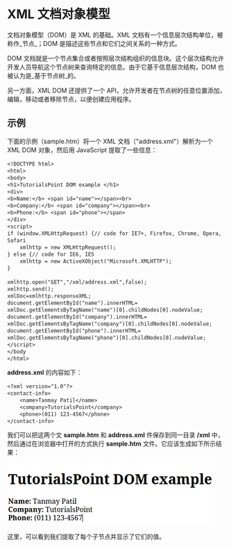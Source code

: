 # XML 文档对象模型

文档对象模型（DOM）是 XML 的基础。XML 文档有一个信息层次结构单位，被称作_节点_；DOM 是描述这些节点和它们之间关系的一种方式。

DOM 文档就是一个节点集合或者按照层次结构组织的信息块。这个层次结构允许开发人员导航这个节点树来查询特定的信息。由于它基于信息层次结构，DOM 也被认为是_基于节点树_的。

另一方面，XML DOM 还提供了一个 API，允许开发者在节点树的任意位置添加，编辑，移动或者移除节点，以便创建应用程序。

## 示例

下面的示例（sample.htm）将一个 XML 文档（"address.xml"）解析为一个 XML DOM 对象，然后用 JavaScript 提取了一些信息：

```
<!DOCTYPE html>
<html>
<body>
<h1>TutorialsPoint DOM example </h1>
<div>
<b>Name:</b> <span id="name"></span><br>
<b>Company:</b> <span id="company"></span><br>
<b>Phone:</b> <span id="phone"></span>
</div>
<script>
if (window.XMLHttpRequest) {// code for IE7+, Firefox, Chrome, Opera, Safari
	xmlhttp = new XMLHttpRequest();
} else {// code for IE6, IE5
	xmlhttp = new ActiveXObject("Microsoft.XMLHTTP");
}

xmlhttp.open("GET","/xml/address.xml",false);
xmlhttp.send();
xmlDoc=xmlhttp.responseXML;
document.getElementById("name").innerHTML=
xmlDoc.getElementsByTagName("name")[0].childNodes[0].nodeValue;
document.getElementById("company").innerHTML=
xmlDoc.getElementsByTagName("company")[0].childNodes[0].nodeValue;
document.getElementById("phone").innerHTML=
xmlDoc.getElementsByTagName("phone")[0].childNodes[0].nodeValue;
</script>
</body
</html>
```

__address.xml__ 的内容如下：

```
<?xml version="1.0"?>
<contact-info>
	<name>Tanmay Patil</name>
	<company>TutorialsPoint</company>
	<phone>(011) 123-4567</phone>
</contact-info>
```

我们可以把这两个文 __sample.htm__ 和 __address.xml__ 件保存到同一目录 __/xml__ 中，然后通过在浏览器中打开的方式执行 __sample.htm__ 文件。它应该生成如下所示结果：

![XML DOM Example](images/xml_dom_example.png)

这里，可以看到我们提取了每个子节点并显示了它们的值。